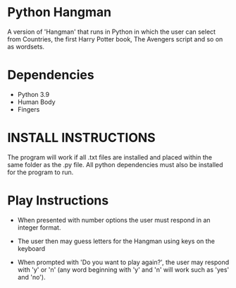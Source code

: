 # Python Hangman
A version of 'Hangman' that runs in Python in which the user can select from Countries, the first Harry Potter book, The Avengers script and so on as wordsets.

# Dependencies
- Python 3.9
- Human Body
- Fingers

# INSTALL INSTRUCTIONS
The program will work if all .txt files are installed and placed within the same folder as the .py file.
All python dependencies must also be installed for the program to run.

# Play Instructions
- When presented with number options the user must respond in an integer format.

- The user then may guess letters for the Hangman using keys on the keyboard

- When prompted with 'Do you want to play again?', the user may respond with 'y' or 'n' 
 (any word beginning with 'y' and 'n' will work such as 'yes' and 'no').
